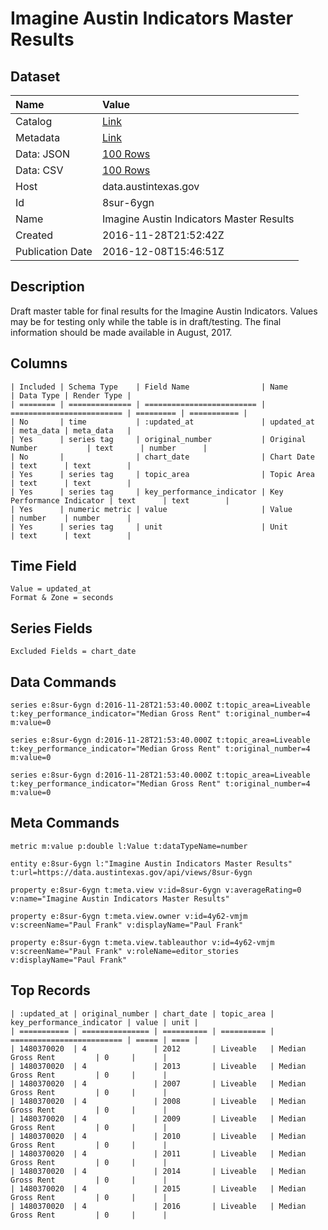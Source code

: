 # Imagine Austin Indicators Master Results

## Dataset

| Name | Value |
| :--- | :---- |
| Catalog | [Link](https://catalog.data.gov/dataset/imagine-austin-indicators-master-results) |
| Metadata | [Link](https://data.austintexas.gov/api/views/8sur-6ygn) |
| Data: JSON | [100 Rows](https://data.austintexas.gov/api/views/8sur-6ygn/rows.json?max_rows=100) |
| Data: CSV | [100 Rows](https://data.austintexas.gov/api/views/8sur-6ygn/rows.csv?max_rows=100) |
| Host | data.austintexas.gov |
| Id | 8sur-6ygn |
| Name | Imagine Austin Indicators Master Results |
| Created | 2016-11-28T21:52:42Z |
| Publication Date | 2016-12-08T15:46:51Z |

## Description

Draft master table for final results for the Imagine Austin Indicators. Values may be for testing only while the table is in draft/testing. The final information should be made available in August, 2017.

## Columns

```ls
| Included | Schema Type    | Field Name                | Name                      | Data Type | Render Type |
| ======== | ============== | ========================= | ========================= | ========= | =========== |
| No       | time           | :updated_at               | updated_at                | meta_data | meta_data   |
| Yes      | series tag     | original_number           | Original Number           | text      | number      |
| No       |                | chart_date                | Chart Date                | text      | text        |
| Yes      | series tag     | topic_area                | Topic Area                | text      | text        |
| Yes      | series tag     | key_performance_indicator | Key Performance Indicator | text      | text        |
| Yes      | numeric metric | value                     | Value                     | number    | number      |
| Yes      | series tag     | unit                      | Unit                      | text      | text        |
```

## Time Field

```ls
Value = updated_at
Format & Zone = seconds
```

## Series Fields

```ls
Excluded Fields = chart_date
```

## Data Commands

```ls
series e:8sur-6ygn d:2016-11-28T21:53:40.000Z t:topic_area=Liveable t:key_performance_indicator="Median Gross Rent" t:original_number=4 m:value=0

series e:8sur-6ygn d:2016-11-28T21:53:40.000Z t:topic_area=Liveable t:key_performance_indicator="Median Gross Rent" t:original_number=4 m:value=0

series e:8sur-6ygn d:2016-11-28T21:53:40.000Z t:topic_area=Liveable t:key_performance_indicator="Median Gross Rent" t:original_number=4 m:value=0
```

## Meta Commands

```ls
metric m:value p:double l:Value t:dataTypeName=number

entity e:8sur-6ygn l:"Imagine Austin Indicators Master Results" t:url=https://data.austintexas.gov/api/views/8sur-6ygn

property e:8sur-6ygn t:meta.view v:id=8sur-6ygn v:averageRating=0 v:name="Imagine Austin Indicators Master Results"

property e:8sur-6ygn t:meta.view.owner v:id=4y62-vmjm v:screenName="Paul Frank" v:displayName="Paul Frank"

property e:8sur-6ygn t:meta.view.tableauthor v:id=4y62-vmjm v:screenName="Paul Frank" v:roleName=editor_stories v:displayName="Paul Frank"
```

## Top Records

```ls
| :updated_at | original_number | chart_date | topic_area | key_performance_indicator | value | unit | 
| =========== | =============== | ========== | ========== | ========================= | ===== | ==== | 
| 1480370020  | 4               | 2012       | Liveable   | Median Gross Rent         | 0     |      | 
| 1480370020  | 4               | 2013       | Liveable   | Median Gross Rent         | 0     |      | 
| 1480370020  | 4               | 2007       | Liveable   | Median Gross Rent         | 0     |      | 
| 1480370020  | 4               | 2008       | Liveable   | Median Gross Rent         | 0     |      | 
| 1480370020  | 4               | 2009       | Liveable   | Median Gross Rent         | 0     |      | 
| 1480370020  | 4               | 2010       | Liveable   | Median Gross Rent         | 0     |      | 
| 1480370020  | 4               | 2011       | Liveable   | Median Gross Rent         | 0     |      | 
| 1480370020  | 4               | 2014       | Liveable   | Median Gross Rent         | 0     |      | 
| 1480370020  | 4               | 2015       | Liveable   | Median Gross Rent         | 0     |      | 
| 1480370020  | 4               | 2016       | Liveable   | Median Gross Rent         | 0     |      | 
```